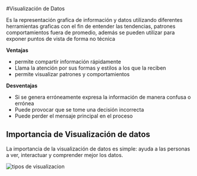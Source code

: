 #Visualización de Datos

Es la representación grafica de información y datos utilizando diferentes herramientas graficas con el fin de entender las tendencias, patrones comportamientos fuera de promedio, además se pueden utilizar para exponer puntos de vista de forma no técnica 

**Ventajas**

- permite compartir información rápidamente
- Llama la atención por sus formas y estilos a los que la reciben
- permite visualizar patrones y comportamientos

**Desventajas**

- Si se genera erróneamente expresa la información de manera confusa o errónea
- Puede provocar que se tome una decisión incorrecta
- Puede perder el mensaje principal en el proceso

## Importancia  de Visualización de datos

La importancia de la visualización de datos es simple: ayuda a las personas a ver, interactuar y comprender mejor los datos.

![tipos de visualizacion](C:/Users/javi1/Documents/jupiter/Analisis-de-datos/datos-tres.png)

